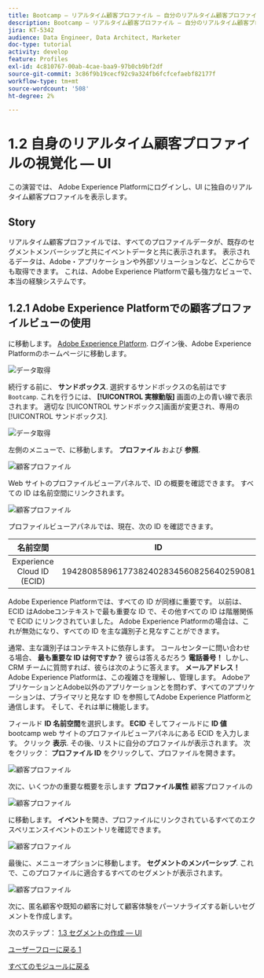 ```yaml
---
title: Bootcamp — リアルタイム顧客プロファイル — 自分のリアルタイム顧客プロファイルを視覚化 — UI
description: Bootcamp — リアルタイム顧客プロファイル — 自分のリアルタイム顧客プロファイルを視覚化 — UI
jira: KT-5342
audience: Data Engineer, Data Architect, Marketer
doc-type: tutorial
activity: develop
feature: Profiles
exl-id: 4c810767-00ab-4cae-baa9-97b0cb9bf2df
source-git-commit: 3c86f9b19cecf92c9a324fb6fcfcefaebf82177f
workflow-type: tm+mt
source-wordcount: '508'
ht-degree: 2%

---
```


# 1.2 自身のリアルタイム顧客プロファイルの視覚化 — UI

この演習では、 Adobe Experience Platformにログインし、UI に独自のリアルタイム顧客プロファイルを表示します。

## Story

リアルタイム顧客プロファイルでは、すべてのプロファイルデータが、既存のセグメントメンバーシップと共にイベントデータと共に表示されます。 表示されるデータは、Adobe・アプリケーションや外部ソリューションなど、どこからでも取得できます。 これは、Adobe Experience Platformで最も強力なビューで、本当の経験システムです。

## 1.2.1 Adobe Experience Platformでの顧客プロファイルビューの使用

に移動します。 [Adobe Experience Platform](https://experience.adobe.com/platform). ログイン後、Adobe Experience Platformのホームページに移動します。

![データ取得](./images/home.png)

続行する前に、 **サンドボックス**. 選択するサンドボックスの名前はです ``Bootcamp``. これを行うには、 **[!UICONTROL 実稼動版]** 画面の上の青い線で表示されます。 適切な [!UICONTROL サンドボックス]画面が変更され、専用の [!UICONTROL サンドボックス].

![データ取得](./images/sb1.png)

左側のメニューで、に移動します。 **プロファイル** および **参照**.

![顧客プロファイル](./images/homemenu.png)

Web サイトのプロファイルビューアパネルで、ID の概要を確認できます。 すべての ID は名前空間にリンクされます。

![顧客プロファイル](./images/identities.png)

プロファイルビューアパネルでは、現在、次の ID を確認できます。

| 名前空間 | ID |
|:-------------:| :---------------:|
| Experience Cloud ID (ECID) | 19428085896177382402834560825640259081 |

Adobe Experience Platformでは、すべての ID が同様に重要です。 以前は、ECID はAdobeコンテキストで最も重要な ID で、その他すべての ID は階層関係で ECID にリンクされていました。 Adobe Experience Platformの場合は、これが無効になり、すべての ID を主な識別子と見なすことができます。

通常、主な識別子はコンテキストに依存します。 コールセンターに問い合わせる場合、 **最も重要な ID は何ですか？** 彼らは答えるだろう **電話番号！** しかし、CRM チームに質問すれば、彼らは次のように答えます。 **メールアドレス！**  Adobe Experience Platformは、この複雑さを理解し、管理します。 AdobeアプリケーションとAdobe以外のアプリケーションとを問わず、すべてのアプリケーションは、プライマリと見なす ID を参照してAdobe Experience Platformと通信します。 そして、それは単に機能します。

フィールド **ID 名前空間**&#x200B;を選択します。 **ECID** そしてフィールドに **ID 値** bootcamp web サイトのプロファイルビューアパネルにある ECID を入力します。 クリック **表示**. その後、リストに自分のプロファイルが表示されます。 次をクリック： **プロファイル ID** をクリックして、プロファイルを開きます。

![顧客プロファイル](./images/popupecid.png)

次に、いくつかの重要な概要を示します **プロファイル属性** 顧客プロファイルの

![顧客プロファイル](./images/profile.png)

に移動します。 **イベント**&#x200B;を開き、プロファイルにリンクされているすべてのエクスペリエンスイベントのエントリを確認できます。

![顧客プロファイル](./images/profileee.png)

最後に、メニューオプションに移動します。 **セグメントのメンバーシップ**. これで、このプロファイルに適合するすべてのセグメントが表示されます。

![顧客プロファイル](./images/profileseg.png)

次に、匿名顧客や既知の顧客に対して顧客体験をパーソナライズする新しいセグメントを作成します。

次のステップ： [1.3 セグメントの作成 — UI](./ex3.md)

[ユーザーフローに戻る 1](./uc1.md)

[すべてのモジュールに戻る](../../overview.md)
